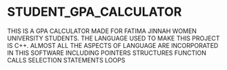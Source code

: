 # STUDENT_GPA_CALCULATOR
THIS IS A GPA CALCULATOR MADE FOR FATIMA JINNAH WOMEN UNIVERSITY STUDENTS. THE LANGUAGE USED TO MAKE THIS PROJECT IS C++.
ALMOST ALL THE ASPECTS OF LANGUAGE ARE INCORPORATED IN THIS SOFTWARE INCLUDING
POINTERS 
STRUCTURES 
FUNCTION CALLS
SELECTION STATEMENTS LOOPS
